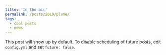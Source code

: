 ```yaml
---
title: 'In the air'
permalink: /posts/2019/plane/
tags:
  - cool posts
  - news
---
```


This post will show up by default. To disable scheduling of future posts, edit `config.yml` and set `future: false`.

